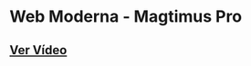 # Web Moderna - Magtimus Pro

## [Ver Vídeo](https://www.youtube.com/playlist?list=PLAFTVct4TDOYZng3n--k_HXcDA9pWwjVt)